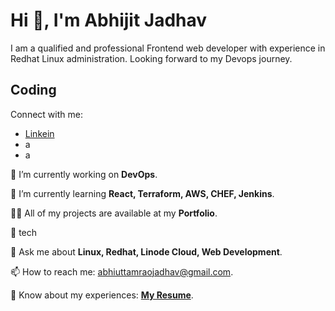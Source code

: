 # Hi 👋, I'm Abhijit Jadhav
I am a qualified and professional Frontend web developer with experience in Redhat Linux administration. Looking forward to my Devops journey.

## Coding

Connect with me:
- [Linkein](https://www.linkedin.com/in/abhijit-jadhav-80457222b/)
- a
- a

🔭 I’m currently working on **DevOps**.

🌱 I’m currently learning **React, Terraform, AWS, CHEF, Jenkins**.

👨‍💻 All of my projects are available at my **Portfolio**.

📝 tech

💬 Ask me about **Linux, Redhat, Linode Cloud, Web Development**.

📫 How to reach me: [abhiuttamraojadhav@gmail.com](mailto:abhiuttamraojadhav@gmail.com).

📄 Know about my experiences: **[My Resume](https://drive.google.com/file/d/1wwsUFh88AhHJE0FV1sodspI5egauNhmr/view?usp=sharing)**.
